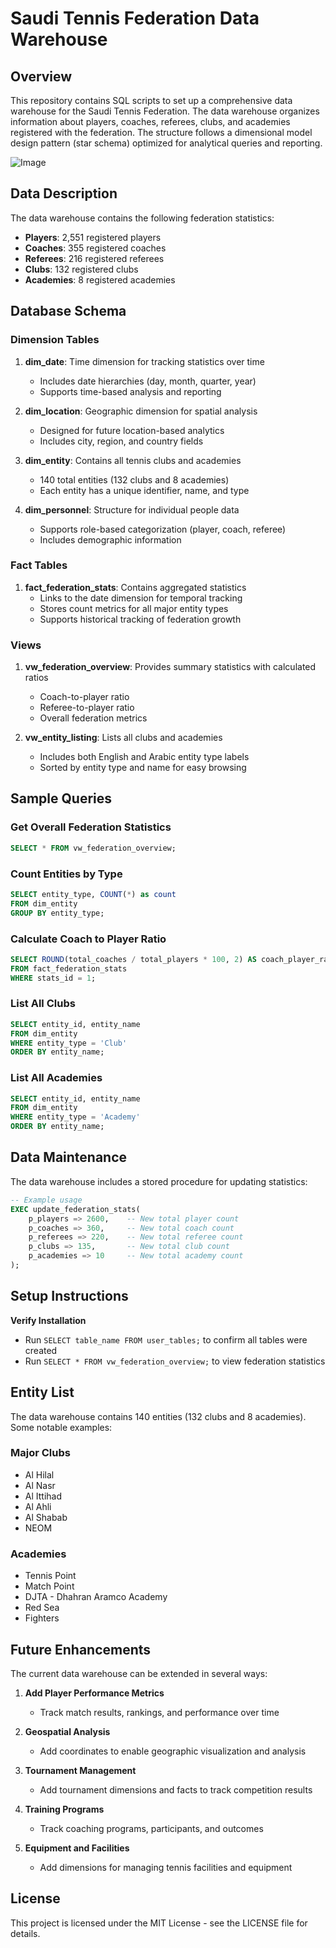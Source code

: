 # Saudi Tennis Federation Data Warehouse

## Overview
This repository contains SQL scripts to set up a comprehensive data warehouse for the Saudi Tennis Federation. The data warehouse organizes information about players, coaches, referees, clubs, and academies registered with the federation. The structure follows a dimensional model design pattern (star schema) optimized for analytical queries and reporting.

![Image](https://github.com/user-attachments/assets/d57e4b7f-7ded-41fd-9d59-72ba851f242b)


## Data Description
The data warehouse contains the following federation statistics:
- **Players**: 2,551 registered players
- **Coaches**: 355 registered coaches
- **Referees**: 216 registered referees
- **Clubs**: 132 registered clubs
- **Academies**: 8 registered academies

## Database Schema

### Dimension Tables
1. **dim_date**: Time dimension for tracking statistics over time
   - Includes date hierarchies (day, month, quarter, year)
   - Supports time-based analysis and reporting

2. **dim_location**: Geographic dimension for spatial analysis
   - Designed for future location-based analytics
   - Includes city, region, and country fields

3. **dim_entity**: Contains all tennis clubs and academies
   - 140 total entities (132 clubs and 8 academies)
   - Each entity has a unique identifier, name, and type

4. **dim_personnel**: Structure for individual people data
   - Supports role-based categorization (player, coach, referee)
   - Includes demographic information

### Fact Tables
1. **fact_federation_stats**: Contains aggregated statistics
   - Links to the date dimension for temporal tracking
   - Stores count metrics for all major entity types
   - Supports historical tracking of federation growth

### Views
1. **vw_federation_overview**: Provides summary statistics with calculated ratios
   - Coach-to-player ratio
   - Referee-to-player ratio
   - Overall federation metrics

2. **vw_entity_listing**: Lists all clubs and academies
   - Includes both English and Arabic entity type labels
   - Sorted by entity type and name for easy browsing

## Sample Queries

### Get Overall Federation Statistics
```sql
SELECT * FROM vw_federation_overview;
```

### Count Entities by Type
```sql
SELECT entity_type, COUNT(*) as count 
FROM dim_entity 
GROUP BY entity_type;
```

### Calculate Coach to Player Ratio
```sql
SELECT ROUND(total_coaches / total_players * 100, 2) AS coach_player_ratio_percentage 
FROM fact_federation_stats 
WHERE stats_id = 1;
```

### List All Clubs
```sql
SELECT entity_id, entity_name 
FROM dim_entity 
WHERE entity_type = 'Club' 
ORDER BY entity_name;
```

### List All Academies
```sql
SELECT entity_id, entity_name 
FROM dim_entity 
WHERE entity_type = 'Academy' 
ORDER BY entity_name;
```

## Data Maintenance

The data warehouse includes a stored procedure for updating statistics:

```sql
-- Example usage
EXEC update_federation_stats(
    p_players => 2600,    -- New total player count
    p_coaches => 360,     -- New total coach count
    p_referees => 220,    -- New total referee count
    p_clubs => 135,       -- New total club count
    p_academies => 10     -- New total academy count
);
```

## Setup Instructions

 **Verify Installation**
   - Run `SELECT table_name FROM user_tables;` to confirm all tables were created
   - Run `SELECT * FROM vw_federation_overview;` to view federation statistics

## Entity List

The data warehouse contains 140 entities (132 clubs and 8 academies). Some notable examples:

### Major Clubs
- Al Hilal
- Al Nasr
- Al Ittihad
- Al Ahli
- Al Shabab
- NEOM

### Academies
- Tennis Point
- Match Point
- DJTA - Dhahran Aramco Academy
- Red Sea
- Fighters

## Future Enhancements

The current data warehouse can be extended in several ways:

1. **Add Player Performance Metrics**
   - Track match results, rankings, and performance over time

2. **Geospatial Analysis**
   - Add coordinates to enable geographic visualization and analysis

3. **Tournament Management**
   - Add tournament dimensions and facts to track competition results

4. **Training Programs**
   - Track coaching programs, participants, and outcomes

5. **Equipment and Facilities**
   - Add dimensions for managing tennis facilities and equipment

## License
This project is licensed under the MIT License - see the LICENSE file for details.
